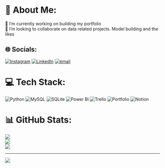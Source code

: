 # 💫 About Me:
🔭 I’m currently working on building my portfolio<br>👯 I’m looking to collaborate on data related projects. Model building and the likes


## 🌐 Socials:
[![Instagram](https://img.shields.io/badge/Instagram-%23E4405F.svg?logo=Instagram&logoColor=white)](https://instagram.com/@kamiii_samaaaa) [![LinkedIn](https://img.shields.io/badge/LinkedIn-%230077B5.svg?logo=linkedin&logoColor=white)](https://linkedin.com/in/kamiii) [![email](https://img.shields.io/badge/Email-D14836?logo=gmail&logoColor=white)](mailto:kristophardivine@gmail.com) 

# 💻 Tech Stack:
![Python](https://img.shields.io/badge/python-3670A0?style=for-the-badge&logo=python&logoColor=ffdd54) ![MySQL](https://img.shields.io/badge/mysql-4479A1.svg?style=for-the-badge&logo=mysql&logoColor=white) ![SQLite](https://img.shields.io/badge/sqlite-%2307405e.svg?style=for-the-badge&logo=sqlite&logoColor=white) ![Power Bi](https://img.shields.io/badge/power_bi-F2C811?style=for-the-badge&logo=powerbi&logoColor=black) ![Trello](https://img.shields.io/badge/Trello-%23026AA7.svg?style=for-the-badge&logo=Trello&logoColor=white) ![Portfolio](https://img.shields.io/badge/Portfolio-%23000000.svg?style=for-the-badge&logo=firefox&logoColor=#FF7139) ![Notion](https://img.shields.io/badge/Notion-%23000000.svg?style=for-the-badge&logo=notion&logoColor=white)
# 📊 GitHub Stats:
![](https://github-readme-stats.vercel.app/api?username=Kamii-Samaa&theme=tokyonight&hide_border=false&include_all_commits=true&count_private=true)<br/>
![](https://github-readme-streak-stats.herokuapp.com/?user=Kamii-Samaa&theme=tokyonight&hide_border=false)<br/>
![](https://github-readme-stats.vercel.app/api/top-langs/?username=Kamii-Samaa&theme=tokyonight&hide_border=false&include_all_commits=true&count_private=true&layout=compact)


---
[![](https://visitcount.itsvg.in/api?id=Kamii-Samaa&icon=0&color=0)](https://visitcount.itsvg.in)

<!-- Proudly created with GPRM ( https://gprm.itsvg.in ) -->
